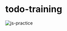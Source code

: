 # todo-training
![js-practice](https://github.com/gustavolisboa10/todo-training/assets/114710706/43ec6b3f-12b9-4435-b218-c1a119afd4aa)

